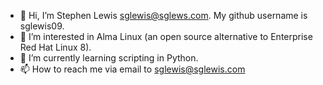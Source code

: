 - 👋 Hi, I’m Stephen Lewis <sglewis@sglews.com>.  My github username is sglewis09.
- 👀 I’m interested in Alma Linux (an open source alternative to Enterprise Red Hat Linux 8).
- 🌱 I’m currently learning scripting in Python.
- 📫 How to reach me via email to sglewis@sglewis.com

<!---
sglewis09/sglewis09 is a ✨ special ✨ repository because its `README.md` (this file) appears on your GitHub profile.
You can click the Preview link to take a look at your changes.
--->
